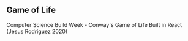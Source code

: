 ## Game of Life

Computer Science Build Week - Conway's Game of Life Built in React (Jesus Rodriguez 2020)

